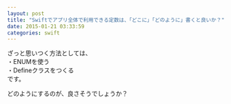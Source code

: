 ```yaml
---
layout: post
title: "Swiftでアプリ全体で利用できる定数は、「どこに」「どのように」書くと良いか？"
date: 2015-01-21 03:33:59
categories: swift
---
```

<p>ざっと思いつく方法としては、<br>
・ENUMを使う<br>
・Defineクラスをつくる<br>
です。</p>

<p>どのようにするのが、良さそうでしょうか？</p>
